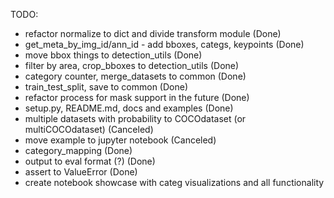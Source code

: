 TODO:

- refactor normalize to dict and divide transform module (Done)
- get_meta_by_img_id/ann_id - add bboxes, categs, keypoints (Done)
- move bbox things to detection_utils (Done)
- filter by area, crop_bboxes to detection_utils (Done)
- category counter, merge_datasets to common (Done)
- train_test_split, save to common (Done)
- refactor process for mask support in the future (Done)
- setup.py, README.md, docs and examples (Done)
- multiple datasets with probability to COCOdataset (or multiCOCOdataset) (Canceled)
- move example to jupyter notebook (Canceled)
- category_mapping (Done)
- output to eval format (?) (Done)
- assert to ValueError (Done)
- create notebook showcase with categ visualizations and all functionality